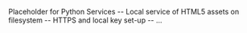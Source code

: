 Placeholder for Python Services
-- Local service of HTML5 assets on filesystem
-- HTTPS and local key set-up
-- ...
